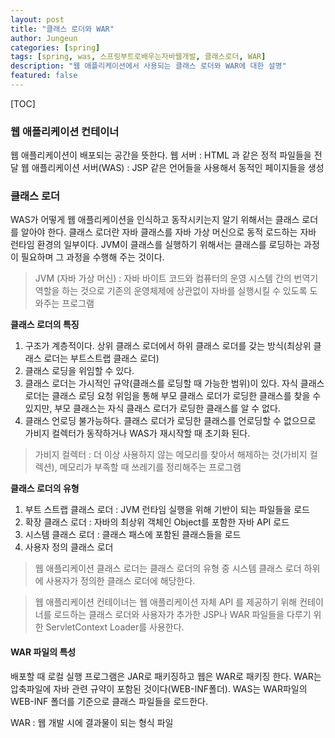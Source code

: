 ```yaml
---
layout: post
title: "클래스 로더와 WAR"
author: Jungeun
categories: [spring]
tags: [spring, was, 스프링부트로배우는자바웹개발, 클래스로더, WAR]
description: "웹 애플리케이션에서 사용되는 클래스 로더와 WAR에 대한 설명"
featured: false
---
```


[TOC]

### 웹 애플리케이션 컨테이너

웹 애플리케이션이 배포되는 공간을 뜻한다.
웹 서버 : HTML 과 같은 정적 파일들을 전달
웹 애플리케이션 서버(WAS) : JSP 같은 언어들을 사용해서 동적인 페이지들을 생성

### 클래스 로더

WAS가 어떻게 웹 애플리케이션을 인식하고 동작시키는지 알기 위해서는 클래스 로더를 알아야 한다. 
클래스 로더란 자바 클래스를 자바 가상 머신으로 동적 로드하는 자바 런타임 환경의 일부이다.
JVM이 클래스를 실행하기 위해서는 클래스를 로딩하는 과정이 필요하며 그 과정을 수행해 주는 것이다.

> JVM (자바 가상 머신) : 자바 바이트 코드와 컴퓨터의 운영 시스템 간의 번역기 역할을 하는 것으로 기존의 운영체제에 상관없이 자바를 실행시킬 수 있도록 도와주는 프로그램

**클래스 로더의 특징**

1. 구조가 계층적이다. 상위 클래스 로더에서 하위 클래스 로더를 갖는 방식(최상위 클래스 로더는 부트스트랩 클래스 로더)
2. 클래스 로딩을 위임할 수 있다. 
3. 클래스 로더는 가시적인 규약(클래스를 로딩할 때 가능한 범위)이 있다. 자식 클래스 로더는 클래스 로딩 요청 위임을 통해 부모 클래스 로더가 로딩한 클래스를 찾을 수 있지만, 부모 클래스는 자식 클래스 로더가 로딩한 클래스를 알 수 없다.
4. 클래스 언로딩 불가능하다. 클래스 로더가 로딩한 클래스를 언로딩할 수 없으므로 가비지 컬렉터가 동작하거나 WAS가 재시작할 때 초기화 된다.

> 가비지 컬렉터 : 더 이상 사용하지 않는 메모리를 찾아서 해제하는 것(가비지 컬렉션), 메모리가 부족할 때 쓰레기를 정리해주는 프로그램 

**클래스 로더의 유형**

1. 부트 스트랩 클래스 로더 : JVM 런타임 실행을 위해 기반이 되는 파일들을 로드
2. 확장 클래스 로더 : 자바의 최상위 객체인 Object를 포함한 자바 API 로드
3. 시스템 클래스 로더 : 클래스 패스에 포함된 클래스들을 로드
4. 사용자 정의 클래스 로더

> 웹 애플리케이션 클래스 로더는 클래스 로더의 유형 중 시스템 클래스 로더 하위에 사용자가 정의한 클래스 로더에 해당한다.

> 웹 애플리케이션 컨테이너는 웹 애플리케이션 자체 API 를 제공하기 위해 컨테이너를 로드하는 클래스 로더와 사용자가 추가한 JSP나 WAR 파일들을 다루기 위한 ServletContext Loader를 사용한다.

#### WAR 파일의 특성

배포할 때 로컬 실행 프로그램은 JAR로 패키징하고 웹은 WAR로 패키징 한다. WAR는 압축파일에 자바 관련 규약이 포함된 것이다(WEB-INF폴더). WAS는 WAR파일의 WEB-INF 폴더를 기준으로 클래스 파일들을 로드한다.

WAR : 웹 개발 시에 결과물이 되는 형식 파일